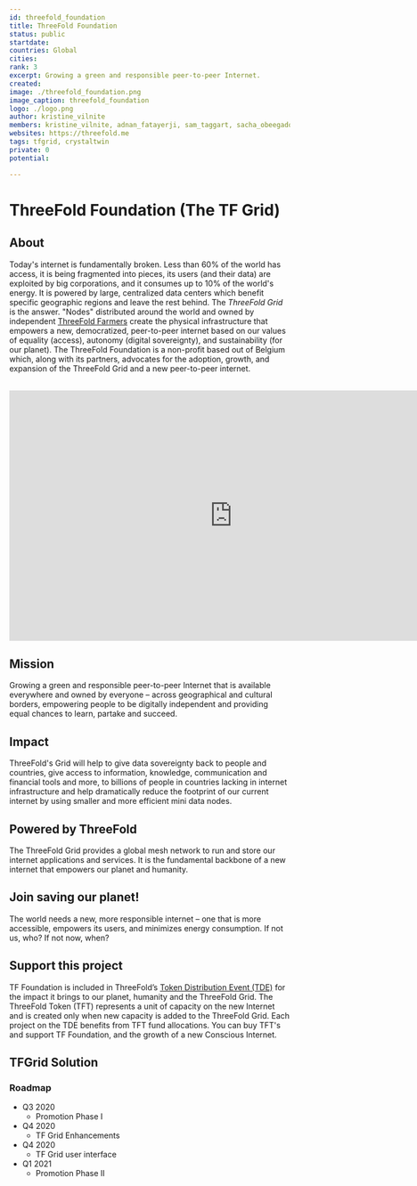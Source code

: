 ```yaml
---
id: threefold_foundation
title: ThreeFold Foundation
status: public
startdate: 
countries: Global
cities: 
rank: 3
excerpt: Growing a green and responsible peer-to-peer Internet.
created: 
image: ./threefold_foundation.png
image_caption: threefold_foundation
logo: ./logo.png
author: kristine_vilnite
members: kristine_vilnite, adnan_fatayerji, sam_taggart, sacha_obeegadoo, roel_van_sabben, weynand_kuijpers
websites: https://threefold.me
tags: tfgrid, crystaltwin
private: 0
potential:

---
```


# ThreeFold Foundation (The TF Grid)

## About

Today's internet is fundamentally broken. Less than 60% of the world has access, it is being fragmented into pieces, its users (and their data) are exploited by big corporations, and it consumes up to 10% of the world's energy. It is powered by large, centralized data centers which benefit specific geographic regions and leave the rest behind.
The *ThreeFold Grid* is the answer. "Nodes" distributed around the world and owned by independent [ThreeFold Farmers](https://wiki.threefold.io/#/what_is_a_farmer) create the physical infrastructure that empowers a new, democratized, peer-to-peer internet based on our values of equality (access), autonomy (digital sovereignty), and sustainability (for our planet).
The ThreeFold Foundation is a non-profit based out of Belgium which, along with its partners, advocates for the adoption, growth, and expansion of the ThreeFold Grid and a new peer-to-peer internet.

<BR>

<iframe src="https://player.vimeo.com/video/412749710" width="800" height="450" frameborder="0" allow="autoplay; fullscreen" allowfullscreen></iframe>

<BR>

## Mission

Growing a green and responsible peer-to-peer Internet that is available everywhere and owned by everyone – across geographical and cultural borders, empowering people to be digitally independent and providing equal chances to learn, partake and succeed.

## Impact

ThreeFold's Grid will help to give data sovereignty back to people and countries, give access to information, knowledge, communication and financial tools and more, to billions of people in countries lacking in internet infrastructure and help dramatically reduce the footprint of our current internet by using smaller and more efficient mini data nodes.

## Powered by ThreeFold

The ThreeFold Grid provides a global mesh network to run and store our internet applications and services. It is the fundamental backbone of a new internet that empowers our planet and humanity.

## Join saving our planet!

The world needs a new, more responsible internet – one that is more accessible, empowers its users, and minimizes energy consumption. If not us, who? If not now, when?

## Support this project

TF Foundation is included in ThreeFold’s [Token Distribution Event (TDE)](https://wiki.threefold.io/#/tdeoverview)</a> for the impact it brings to our planet, humanity and the ThreeFold Grid.
The ThreeFold Token (TFT) represents a unit of capacity on the new Internet and is created only when new capacity is added to the ThreeFold Grid.
Each project on the TDE benefits from TFT fund allocations. You can buy TFT's and support TF Foundation, and the growth of a new Conscious Internet.

## TFGrid Solution

### Roadmap

- Q3 2020
    - Promotion Phase I
- Q4 2020
    - TF Grid Enhancements
- Q4 2020
    - TF Grid user interface
- Q1 2021
    - Promotion Phase II
